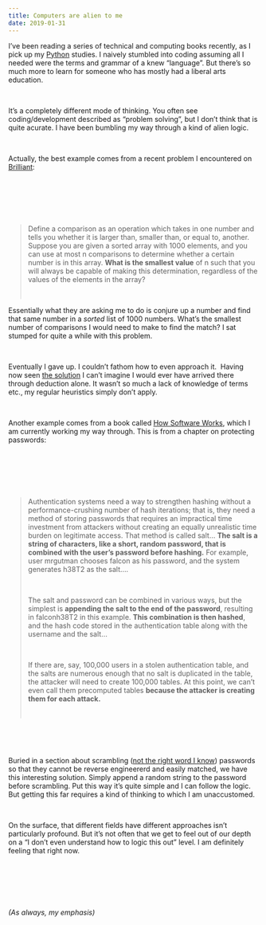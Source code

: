 ```yaml
---
title: Computers are alien to me
date: 2019-01-31
---
```


<!--kg-card-begin: html--><p>I&#8217;ve been reading a series of technical and computing books recently, as I pick up my <a href="https://en.wikipedia.org/wiki/Python_%28programming_language%29" target="_blank" rel="noopener noreferrer">Python</a> studies. I naively stumbled into coding assuming all I needed were the terms and grammar of a knew &#8220;language&#8221;. But there&#8217;s so much more to learn for someone who has mostly had a liberal arts education.</p><br>
<p>It&#8217;s a completely different mode of thinking. You often see coding/development described as &#8220;problem solving&#8221;, but I don&#8217;t think that is quite acurate. I have been bumbling my way through a kind of alien logic.</p><br>
<p>Actually, the best example comes from a recent problem I encountered on <a href="https://brilliant.org/" target="_blank" rel="noopener noreferrer">Brilliant</a>:</p><br>
<p>&nbsp;</p><br>
<blockquote><p>Define a comparison as an operation which takes in one number and tells you whether it is larger than, smaller than, or equal to, another. Suppose you are given a sorted array with 1000 elements, and you can use at most n comparisons to determine whether a certain number is in this array.&nbsp;<strong>What is the smallest value</strong> of n such that you will always be capable of making this determination, regardless of the values of the elements in the array?</p><br>
</blockquote>
<p>Essentially what they are asking me to do is conjure up a number and find that same number in a&nbsp;<em>sorted</em> list of 1000 numbers. What&#8217;s the smallest number of comparisons I would need to make to find the match? I sat stumped for quite a while with this problem.</p><br>
<p>Eventually I gave up. I couldn&#8217;t fathom how to even approach it. &nbsp;Having now seen <a href="https://en.wikipedia.org/wiki/Binary_search_algorithm" target="_blank" rel="noopener noreferrer">the solution</a> I can&#8217;t imagine I would ever have arrived there through deduction alone. It wasn&#8217;t so much a lack of knowledge of terms etc., my regular heuristics simply don&#8217;t apply.</p><br>
<p>Another example comes from a book called <a href="https://www.worldcat.org/title/how-software-works-the-magic-behind-encryption-cgi-search-engines-and-other-everyday-technologies/oclc/899229274&#038;referer=brief_results" target="_blank" rel="noopener noreferrer">How Software Works</a>, which I am currently working my way through. This is from a chapter on protecting passwords:</p><br>
<p>&nbsp;</p><br>
<blockquote><p>Authentication systems need a way to strengthen hashing without a performance-crushing number of hash iterations; that is, they need a method of storing passwords that requires an impractical time investment from attackers without creating an equally unrealistic time burden on legitimate access. That method is called salt&#8230; <strong>The salt is a string of characters, like a short, random password, that is combined with the user’s password before hashing.</strong> For example, user mrgutman chooses falcon as his password, and the system generates h38T2 as the salt&#8230;.</p><br>
<p>The salt and password can be combined in various ways, but the simplest is <strong>appending the salt to the end of the password</strong>, resulting in falconh38T2 in this example. <strong>This combination is then hashed</strong>, and the hash code stored in the authentication table along with the username and the salt&#8230;</p><br>
<p>If there are, say, 100,000 users in a stolen authentication table, and the salts are numerous enough that no salt is duplicated in the table, the attacker will need to create 100,000 tables. At this point, we can’t even call them precomputed tables <strong>because the attacker is creating them for each attack.</strong></p><br>
</blockquote>
<p>&nbsp;</p><br>
<p>Buried in a section about scrambling (<a href="https://en.wikipedia.org/wiki/Cryptographic_hash_function" target="_blank" rel="noopener noreferrer">not the right word I know</a>) passwords so that they cannot be reverse engineererd and easily matched, we have this interesting solution. Simply append a random string to the password before scrambling. Put this way it&#8217;s quite simple and I can follow the logic. But getting this far requires a kind of thinking to which I am unaccustomed.</p><br>
<p>On the surface, that different fields have different approaches isn&#8217;t particularly profound. But it&#8217;s not often that we get to feel out of our depth on a &#8220;I don&#8217;t even understand how to logic this out&#8221; level. I am definitely feeling that right now.</p><br>
<p>&nbsp;</p><br>
<p><em>(As always, my emphasis)</em></p><br>
<!--kg-card-end: html-->